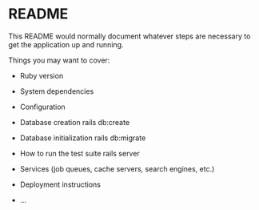 # README

This README would normally document whatever steps are necessary to get the
application up and running.

Things you may want to cover:

* Ruby version

* System dependencies

* Configuration

* Database creation
rails db:create
* Database initialization
rails db:migrate

* How to run the test suite
rails server

* Services (job queues, cache servers, search engines, etc.)

* Deployment instructions

* ...
